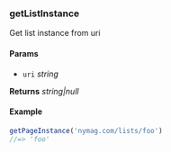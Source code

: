 ### getListInstance

Get list instance from uri

#### Params

* `uri` _string_

**Returns** _string|null_

#### Example

```js
getPageInstance('nymag.com/lists/foo')
//=> 'foo'

```
